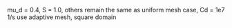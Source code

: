 mu_d = 0.4, S = 1.0, others remain the same as uniform mesh case, Cd = 1e7 1/s
use adaptive mesh, square domain